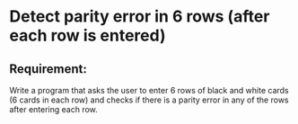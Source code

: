 # Detect parity error in 6 rows (after each row is entered)

## Requirement:

Write a program that asks the user to enter 6 rows of black and white cards (6 cards in each row) and checks if there is a parity error in any of the rows after entering each row.